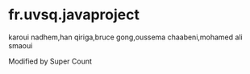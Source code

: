 fr.uvsq.javaproject
===================

karoui nadhem,han qiriga,bruce gong,oussema chaabeni,mohamed ali smaoui


Modified by Super Count

